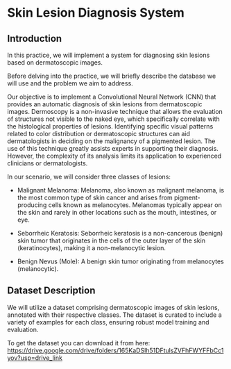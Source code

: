 # Skin Lesion Diagnosis System
## Introduction
In this practice, we will implement a system for diagnosing skin lesions based on dermatoscopic images.

Before delving into the practice, we will briefly describe the database we will use and the problem we aim to address.

Our objective is to implement a Convolutional Neural Network (CNN) that provides an automatic diagnosis of skin lesions from dermatoscopic images. Dermoscopy is a non-invasive technique that allows the evaluation of structures not visible to the naked eye, which specifically correlate with the histological properties of lesions. Identifying specific visual patterns related to color distribution or dermatoscopic structures can aid dermatologists in deciding on the malignancy of a pigmented lesion. The use of this technique greatly assists experts in supporting their diagnosis. However, the complexity of its analysis limits its application to experienced clinicians or dermatologists.

In our scenario, we will consider three classes of lesions:

- Malignant Melanoma: Melanoma, also known as malignant melanoma, is the most common type of skin cancer and arises from pigment-producing cells known as melanocytes. Melanomas typically appear on the skin and rarely in other locations such as the mouth, intestines, or eye.

- Seborrheic Keratosis: Seborrheic keratosis is a non-cancerous (benign) skin tumor that originates in the cells of the outer layer of the skin (keratinocytes), making it a non-melanocytic lesion.

- Benign Nevus (Mole): A benign skin tumor originating from melanocytes (melanocytic).

## Dataset Description
We will utilize a dataset comprising dermatoscopic images of skin lesions, annotated with their respective classes. The dataset is curated to include a variety of examples for each class, ensuring robust model training and evaluation.

To get the dataset you can download it from here: https://drive.google.com/drive/folders/165KaDSlh51DFtulsZVFhFWYFFbCc1yov?usp=drive_link

